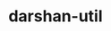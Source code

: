 ---
title: "darshan-util"
layout: cache
categories: [package, develop-2023-10-08]
meta: {"versions": ["3.4.4"], "compilers": ["gcc@=11.1.0", "gcc@=11.4.0", "gcc@=9.4.0", "oneapi@=2023.2.1"], "oss": ["ubuntu20.04"], "platforms": ["linux"], "targets": ["aarch64", "ppc64le", "x86_64_v3"], "stacks": ["data-vis-sdk", "e4s", "e4s-arm", "e4s-oneapi", "e4s-power", "root"], "num_specs": 5, "num_specs_by_stack": {"e4s-arm": 1, "root": 5, "e4s-power": 1, "data-vis-sdk": 1, "e4s": 1, "e4s-oneapi": 1}}
spec_details: [{"hash": "dd3dniexk5aimlqfhwgjeilpf3jqk7kv", "compiler": "gcc@=11.4.0", "versions": ["3.4.4"], "os": "ubuntu20.04", "platform": "linux", "target": "aarch64", "variants": ["~apmpi", "~apxc", "build_system=autotools", "~bzip2"], "stacks": ["e4s-arm", "root"], "size": "-", "tarball": "https://binaries.spack.io/releases/develop-2023-10-08/build_cache/linux-ubuntu20.04-aarch64/gcc-11.4.0/darshan-util-3.4.4/linux-ubuntu20.04-aarch64-gcc-11.4.0-darshan-util-3.4.4-dd3dniexk5aimlqfhwgjeilpf3jqk7kv.spack"}, {"hash": "sovqiz6vnatwttcpohrib2eyjxbnryad", "compiler": "gcc@=9.4.0", "versions": ["3.4.4"], "os": "ubuntu20.04", "platform": "linux", "target": "ppc64le", "variants": ["~apmpi", "~apxc", "build_system=autotools", "~bzip2"], "stacks": ["root", "e4s-power"], "size": "-", "tarball": "https://binaries.spack.io/releases/develop-2023-10-08/build_cache/linux-ubuntu20.04-ppc64le/gcc-9.4.0/darshan-util-3.4.4/linux-ubuntu20.04-ppc64le-gcc-9.4.0-darshan-util-3.4.4-sovqiz6vnatwttcpohrib2eyjxbnryad.spack"}, {"hash": "ivk2auv325d4d4zfef4r4lnvlw7neyo5", "compiler": "gcc@=11.1.0", "versions": ["3.4.4"], "os": "ubuntu20.04", "platform": "linux", "target": "x86_64_v3", "variants": ["~apmpi", "~apxc", "build_system=autotools", "~bzip2"], "stacks": ["root", "data-vis-sdk"], "size": "-", "tarball": "https://binaries.spack.io/releases/develop-2023-10-08/build_cache/linux-ubuntu20.04-x86_64_v3/gcc-11.1.0/darshan-util-3.4.4/linux-ubuntu20.04-x86_64_v3-gcc-11.1.0-darshan-util-3.4.4-ivk2auv325d4d4zfef4r4lnvlw7neyo5.spack"}, {"hash": "i6wbkd4cb52dqfetel3stbovd6od4thx", "compiler": "gcc@=11.4.0", "versions": ["3.4.4"], "os": "ubuntu20.04", "platform": "linux", "target": "x86_64_v3", "variants": ["~apmpi", "~apxc", "build_system=autotools", "~bzip2"], "stacks": ["root", "e4s"], "size": "-", "tarball": "https://binaries.spack.io/releases/develop-2023-10-08/build_cache/linux-ubuntu20.04-x86_64_v3/gcc-11.4.0/darshan-util-3.4.4/linux-ubuntu20.04-x86_64_v3-gcc-11.4.0-darshan-util-3.4.4-i6wbkd4cb52dqfetel3stbovd6od4thx.spack"}, {"hash": "677eugaffxrk62uoapz56e2u4bwed4hv", "compiler": "oneapi@=2023.2.1", "versions": ["3.4.4"], "os": "ubuntu20.04", "platform": "linux", "target": "x86_64_v3", "variants": ["~apmpi", "~apxc", "build_system=autotools", "~bzip2"], "stacks": ["e4s-oneapi", "root"], "size": "-", "tarball": "https://binaries.spack.io/releases/develop-2023-10-08/build_cache/linux-ubuntu20.04-x86_64_v3/oneapi-2023.2.1/darshan-util-3.4.4/linux-ubuntu20.04-x86_64_v3-oneapi-2023.2.1-darshan-util-3.4.4-677eugaffxrk62uoapz56e2u4bwed4hv.spack"}]
---